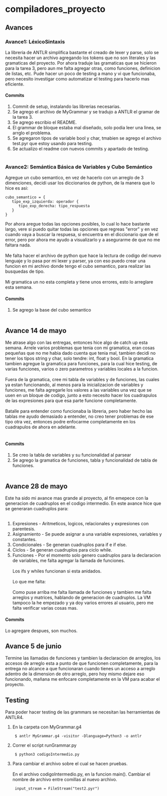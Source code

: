 # compiladores_proyecto

## Avances
### Avance1: LéxicoSintaxis
La libreria de ANTLR simplifica bastante el creado de lexer y parse, solo se necesita hacer un archivo agregando los tokens que no son literales y las gramaticas del proyecto.
Por ahora traduje las gramaticas que se hicieron para la tarea 3, pero aun me falta agregar otras, como funciones, definicion de listas, etc.
Pude hacer un poco de testing a mano y vi que funcionaba, pero necesito investigar como automatizar el testing para hacerlo mas eficiente.

#### Commits
1. Commit de setup, instalando las librerias necesarias.
2. Se agrego el archivo de MyGrammar y se tradujo a ANTLR el gramar de la tarea 3.
3. Se agrego escribio el README.
4. El grammar de bloque estaba mal diseñado, solo podia leer una linea, se arrglo el problema.
5. Se agregaron tipos de variable bool y char, tmabien se agrego el archivo test.pyr que estoy usando para testing.
6. Se actualizo el readme con nuevos commits y apartado de testing. <br/><br/>
### Avance2: Semántica Básica de Variables y Cubo Semántico
Agregue un cubo semantico, en vez de hacerlo con un arreglo de 3 dimenciones, decidi usar los diccionarios de python, de la manera que lo hice es asi:

   ```
   cubo_semantico = {
      tipo_exp_izquierda: operador {
         tipo_exp_derecha: tipo_respuesta
      }
   }
   ```
Por ahora aregue todas las opciones posibles, lo cual lo hace bastante largo, vere si puedo quitar todas las opciones que regreas "error" y en vez cuando vaya a buscar la respuesa, si encuentra en el diccionario que de el error, pero por ahora me ayudo a visualizarlo y a asegurarme de que no me faltara nada.<br/><br/>
Me falta hacer el archivo de python que hace la lectura de codigo del nuevo lenguaje y lo pasa por mi lexer y parser, ya con eso puedo crear una funcion en mi archivo donde tengo el cubo semantico, para realizar las busquedas de tipo. <br/><br/>
Mi gramatica un no esta completa y tiene unos errores, esto lo arreglare esta semana.

#### Commits
1. Se agrego la base del cubo semantico
<br/><br/>

## Avance 14 de mayo
Me atrase algo con las entregas, entonces hice algo de catch up esta semana. Arrele varios problemas que tenia con mi gramatica, eran cosas pequeñas que no me habia dado cuenta que tenia mal, tambien decidi no tener los tipos string y char, solo tendre: int, float y bool. En la gramatica tambien agregue la gramatica para funciones, para la cual hice testing, de varias funciones, varios o zero parametros y variables locales a la funcion. <br/><br/>
Fuera de la gramatica, cree mi tabla de variables y de funciones, las cuales ya estan funcionando, al menos para la inicializacion de variables y funciones, me falta agregarle los valores a las variables una vez que se usen en un bloque de codigo, junto a esto necesito hacer los cuadrapulos de las expresiones para que esa parte funcione completamente. <br/><br/>
Batalle para entender como funcionaba la libreria, pero haber hecho las tablas me ayudo demasiado a entender, no creo tener problemas de ese tipo otra vez, entonces podre enfocarme completamente en los cuadrapulos de ahora en adelante. <br/><br/>

#### Commits
1. Se creo la tabla de variables y su funcionalidad al parsear
2. Se agrego la gramatica de funciones, tabla y funcionalidad de tabla de funciones.
<br/><br/>

## Avance 28 de mayo
Este ha sido mi avance mas grande al proyecto, al fin emepece con la generacion de cuadruplos en el codigo intermedio. En este avance hice que se generaran cuadruplos para:<br/><br/>
1. Expresiones - Aritmeticos, logicos, relacionales y expresiones con parentesis.
2. Asignamiento - Se puede asignar a una variable expresiones, variables y constantes.
3. Condicionales - Se generan cuadruplos para if e if else.
4. Ciclos - Se generan cuadruplos para ciclo while.
5. Funciones - Por el momento solo genero cuadruplos para la declaracion de variables, me falta agregar la llamada de funciones.<br/><br/>
Los ifs y whiles funcionan si esta anidados.<br/><br/>
Lo que me falta: <br/><br/>
Como puse arriba me falta llamada de funciones y tambien me falta arreglos y matrices, hablando de generacion de cuadruplos. La VM tampoco la he empezado y ya doy varios errores al usuario, pero me falta verificar varias cosas mas.

#### Commits
Lo agregare despues, son muchos.

## Avance 5 de junio
Termine las llamadas de funciones y tambien la declaracion de arreglos, los accesos de arreglo esta a punto de que funcionen completamente, para la entrega no alcance a que funcionaran cuando tienes un acceso a arreglo adentro de la dimension de otro arreglo, pero hoy mismo dejare eso funcionando, mañana me enfocare completamente en la VM para acabar el proyecto.



## Testing
Para poder hacer testing de las grammars se necesitan las herramientas de ANTLR4.
1. En la carpeta con MyGrammar.g4 
   ```
    $ antlr MyGrammar.g4 -visitor -Dlanguage=Python3 -o antlr
   ```
2. Correr el script runGrammar.py
   ```
    $ python3 codigoIntermedio.py
   ```
3. Para cambiar el archivo sobre el cual se hacen pruebas.<br/><br/>
   En el archivo codigoIntermedio.py, en la funcion main(). Cambiar el nombre de archivo entre comillas al nuevo archivo. 
   ```
    input_stream = FileStream("test2.pyr")
